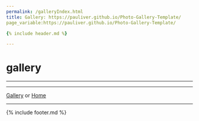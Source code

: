 ```yaml
---
permalink: /galleryIndex.html
title: Gallery: https://pauliver.github.io/Photo-Gallery-Template/
page_variable:https://pauliver.github.io/Photo-Gallery-Template/

{% include header.md %}

---
```

# gallery

----

----


[Gallery]( ./Index.html)
  or 
[Home]( ../)

----

{% include footer.md %}

